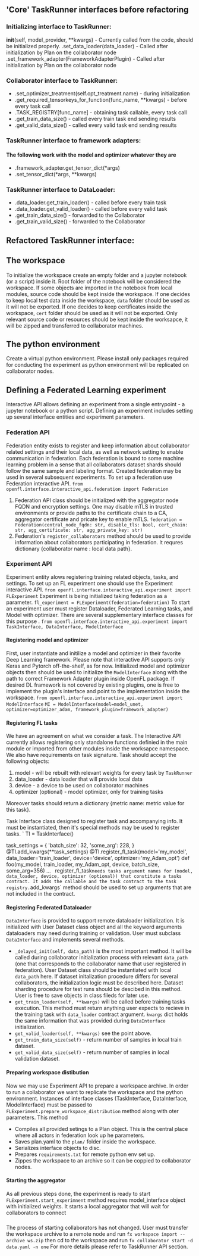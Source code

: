 

## 'Core' TaskRunner interfaces before refactoring

### Initializing interface to TaskRunner:
__init__(self, model_provider, **kwargs) - Currently called from the code, should be initialized properly.
.set_data_loader(data_loader) - Called after initialization by Plan on the collaborator node
.set_framework_adapter(FrameworkAdapterPlugin) - Called after initialization by Plan on the collaborator node

### Collaborator interface to TaskRunner:
* .set_optimizer_treatment(self.opt_treatment.name) - during initialization
* .get_required_tensorkeys_for_function(func_name, **kwargs) - before every task call
* .TASK_REGISTRY[func_name] - obtaining task callable, every task call
* .get_train_data_size() - called every train task end sending results
* .get_valid_data_size() - called every valid task end sending results

### TaskRunner interface to framework adapters:
#### The following work with the model and optimizer whatever they are
* .framework_adapter.get_tensor_dict(*args)
* .set_tensor_dict(*args, **kwargs)

### TaskRunner interface to DataLoader:
* .data_loader.get_train_loader() - called before every train task
* .data_loader.get_valid_loader() - called before every valid task
* .get_train_data_size() - forwarded to the Collaborator
* .get_train_valid_size() - forwarded to the Collaborator

## Refactored TaskRunner interface:


## The workspace
To initialize the workspace create an empty folder and a jupyter notebook (or a script) inside it. Root folder of the notebook will be considered the workspace.
If some objects are imported in the notebook from local modules, source code should be kept inside the workspace.
If one decides to keep local test data inside the workspace, `data` folder should be used as it will not be exported.
If one decides to keep certificates inside the workspace, `cert` folder should be used as it will not be exported.
Only relevant source code or resources should be kept inside the worksapce, it will be zipped and transferred to collaborator machines.

## The python environment
Create a virtual python environment. Please install only packages required for conducting the experiment as python environment will be replicated on collaborator nodes.

## Defining a Federated Learning experiment
Interactive API allows defining an experiment from a single entrypoint - a jupyter notebook or a python script.
Defining an experiment includes setting up several interface entities and experiment parameters.

### Federation API
Federation entity exists to register and keep information about collaborator related settings and their local data, as well as network setting to enable communication in federation. 
Each federation is bound to some machine learning problem in a sense that all collaborators dataset shards should follow the same sample and labeling format. Created federation may be used in several subsequent experiments.
To set up a federation use Federation interactive API.
`from openfl.interface.interactive_api.federation import Federation`
1. Federation API class should be initialized with the aggregator node FQDN and encryption settings. One may disable mTLS in trusted environments or provide paths to the certificate chain to a CA, aggregator certificate and pricate key to enable mTLS.
`federation = Federation(central_node_fqdn: str, disable_tls: bool, cert_chain: str, agg_certificate: str, agg_private_key: str)`
2. Federation's `register_collaborators` method should be used to provide information about collaborators participating in federation.
It requres dictionary {collaborator name : local data path}.

### Experiment API
Experiment entity alows registering training related objects, tasks, and settings.
To set up an FL experiment one should use the Experiment interactive API. 
`from openfl.interface.interactive_api.experiment import FLExperiment`
Experiment is being initialized taking federation as a parameter.
`fl_experiment = FLExperiment(federation=federation)`
To start an experiment user must register Dataloader, Federated Learning tasks, and Model with optimizer. There are several supplementary interface classes for this purpose .
`from openfl.interface.interactive_api.experiment import TaskInterface, DataInterface, ModelInterface`

#### Registering model and optimizer
First, user instantiate and initilize a model and optimizer in their favorite Deep Learning framework. Please note that interactive API supports only Keras and Pytorch off-the-shelf, as for now.
Initialized model and optimizer objects then should be used to initialize the `ModelInterface` along with the path to correct Framework Adapter plugin inside OpenFL package. If desired DL framework is not covered by existing plugins, one is free to implement the plugin's interface and point to the implementation inside the workspace.
`from openfl.interface.interactive_api.experiment import ModelInterface`
`MI = ModelInterface(model=model_unet, optimizer=optimizer_adam, framework_plugin=framework_adapter)`

#### Registering FL tasks
We have an agreement on what we consider a task. The Interactive API currently allows registering only standalone functions definied in the main module or imported from other modules inside the worksapce namespace.
We also have requirements on task signature. Task should accept the following objects:
1. model - will be rebuilt with relevant weights for every task by `TaskRunner`
2. data_loader - data loader that will provide local data
3. device - a device to be used on collaborator machines
4. optimizer (optional) - model optimizer, only for training tasks

Moreover tasks should return a dictionary {metric name: metric value for this task}.

Task Interface class designed to register task and accompanying info.
It must be instantiated, then it's special methods may be used to register tasks.
`
TI = TaskInterface()

task_settings = {
    'batch_size': 32,
    'some_arg': 228,
}
@TI.add_kwargs(**task_settings)
@TI.register_fl_task(model='my_model', data_loader='train_loader',
        device='device', optimizer='my_Adam_opt')
def foo(my_model, train_loader, my_Adam_opt, device, batch_size, some_arg=356)
    ...
`
`register_fl_task` needs tasks argument names for (model, data_loader, device, optimizer (optional)) that constitute a tasks contract.
It adds the callable and the task contract to the task registry.
`add_kwargs` method should be used to set up arguments that are not included in the contract.

#### Registering Federated Dataloader
`DataInterface` is provided to support remote dataloader initialization.
It is initialized with User Dataset class object and all the keyword arguments dataloaders may need during training or validation.
User must subclass `DataInterface` and implements several methods.
* `_delayed_init(self, data_path)` is the most important method. It will be called during collaborator initialization process with relevant `data_path` (one that corresponds to the collaborator name that user registered in federation).
User Dataset class should be instantiated with local `data_path` here. If dataset initalization procedure differs for several collaborators, the initialization logic must be described here. Dataset sharding procedure for test runs should be descibed in this method.
User is free to save objects in class fileds for later use.
* `get_train_loader(self, **kwargs)` will be called before training tasks execution. This method must return anything user expects to recieve in the training task with `data_loader` contract argument.
`kwargs` dict holds the same information that was provided during `DataInterface` initialization.
* `get_valid_loader(self, **kwargs)` see the point above.
* `get_train_data_size(self)` - return number of samples in local train dataset.
* `get_valid_data_size(self)` - return number of samples in local validation dataset. 

#### Preparing workspace distibution
Now we may use Experiment API to prepare a workspace archive. In order to run a collaborator we want to replicate the workspace and the python environment.
Instances of interface classes (TaskInterface, DataInterface, ModelInterface) must be passed to `FLExperiment.prepare_workspace_distribution` method along with oter parameters. This method
* Compiles all provided setings to a Plan object. This is the central place where all actors in federation look up he parameters.
* Saves plan.yaml to the `plan/` folder inside the workspace.
* Serializes interface objects to disc.
* Prepares `requirements.txt` for remote python env set up.
* Zippes the workspace to an archive so it can be coppied to collaborator nodes.

#### Starting the aggregator
As all previous steps done, the experiment is ready to start
`FLExperiment.start_experimnent` method requires model_interface object with initialized weights.
It starts a local aggregator that will wait for collaborators to connect

###
The process of starting collaborators has not changed.
User must transfer the workspace archive to a remote node and run
`fx workspace import --archive ws.zip`
then cd to the workspace and run
`fx collaborator start -d data.yaml -n one`
For more details please refer to TaskRunner API section.